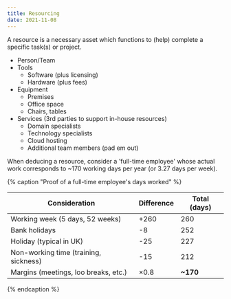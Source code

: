 ```yaml
---
title: Resourcing
date: 2021-11-08
---
```


A resource is a necessary asset which functions to (help) complete a specific
task(s) or project.

<!-- more -->

- Person/Team
- Tools
  - Software (plus licensing)
  - Hardware (plus fees)
- Equipment
  - Premises
  - Office space
  - Chairs, tables
- Services (3rd parties to support in-house resources)
  - Domain specialists
  - Technology specialists
  - Cloud hosting
  - Additional team members (pad em out)

When deducing a resource, consider a 'full-time employee' whose actual work
corresponds to ~170 working days per year (or 3.27 days per week).

{% caption "Proof of a full-time employee's days worked" %}

| Consideration                         | Difference | Total (days) |
| ------------------------------------- | ---------- | ------------ |
| Working week (5 days, 52 weeks)       | +260       | 260          |
| Bank holidays                         | -8         | 252          |
| Holiday (typical in UK)               | -25        | 227          |
| Non-working time (training, sickness) | -15        | 212          |
| Margins (meetings, loo breaks, etc.)  | ×0.8       | **~170**     |

{% endcaption %}
